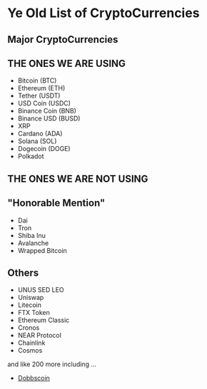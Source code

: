 # Ye Old List of CryptoCurrencies

## Major CryptoCurrencies
## THE ONES WE ARE USING
- Bitcoin (BTC)
- Ethereum (ETH)
- Tether (USDT)
- USD Coin (USDC)
- Binance Coin (BNB)
- Binance USD (BUSD)
- XRP
- Cardano (ADA)
- Solana (SOL)
- Dogecoin (DOGE)
- Polkadot

## THE ONES WE ARE NOT USING
## "Honorable Mention"
- Dai
- Tron
- Shiba Inu
- Avalanche
- Wrapped Bitcoin

## Others
- UNUS SED LEO
- Uniswap
- Litecoin
- FTX Token
- Ethereum Classic
- Cronos
- NEAR Protocol
- Chainlink
- Cosmos

and like 200 more including ...
- [Dobbscoin](https://coinmarketcap.com/currencies/dobbscoin/)